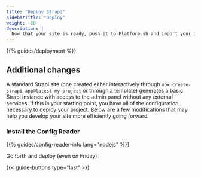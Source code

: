 ```yaml
---
title: "Deploy Strapi"
sidebarTitle: "Deploy"
weight: -80
description: |
  Now that your site is ready, push it to Platform.sh and import your data.
---
```


{{% guides/deployment %}}

## Additional changes

A standard Strapi site
(one created either interactively through `npx create-strapi-app@latest my-project` or through a template)
generates a basic Strapi instance with access to the admin panel without any external services.
If this is your starting point, you have all of the configuration necessary to deploy your project.
Below are a few modifications that may help you develop your site more efficiently going forward.

### Install the Config Reader

{{% guides/config-reader-info lang="nodejs" %}}

Go forth and deploy (even on Friday)!

{{< guide-buttons type="last" >}}
